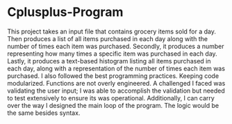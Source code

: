 # Cplusplus-Program

  This project takes an input file that contains grocery items sold for a day. Then produces a list of all items purchased in each day along with the number of times each item was purchased. Secondly, it produces a number representing how many times a specific item was purchased in each day. Lastly, it produces a text-based histogram listing all items purchased in each day, along with a representation of the number of times each item was purchased. I also followed the best programming practices. Keeping code modularized. Functions are not overly engineered. A challenged I faced was validating the user input; I was able to accomplish the validation but needed to test extensively to ensure its was operational. Additionally, I can carry over the way I designed the main loop of the program. The logic would be the same besides syntax.
